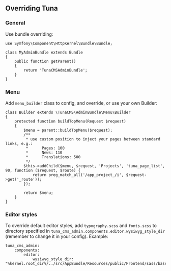 ## Overriding Tuna

### General
Use bundle overriding:

    use Symfony\Component\HttpKernel\Bundle\Bundle;

    class MyAdminBundle extends Bundle
    {
        public function getParent()
        {
            return 'TunaCMSAdminBundle';
        }
    }

### Menu
Add `menu_builder` class to config, and override, or use your own Builder:

    class Builder extends \TunaCMS\AdminBundle\Menu\Builder
    {
        protected function buildTopMenu(Request $request)
        {
            $menu = parent::buildTopMenu($request);
            /**
             * use custom position to inject your pages between standard links, e.g.:
             *      Pages: 100
             *      News: 110
             *      Translations: 500
             */
            $this->addChild($menu, $request, 'Projects', 'tuna_page_list', 90, function ($request, $route) {
                return preg_match_all('/app_project_/i', $request->get('_route'));
            });

            return $menu;
        }
    }

### Editor styles
To override default editor styles, add `typography.scss` and `fonts.scss` to directory specified in `tuna_cms_admin.components.editor.wysiwyg_style_dir` (remember to change it in your config). Example:

    tuna_cms_admin:
        components:
            editor:
                wysiwyg_style_dir: "%kernel.root_dir%/../src/AppBundle/Resources/public/Frontend/sass/base/"
